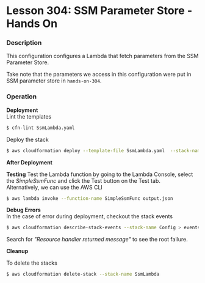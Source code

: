 # Lesson 304: SSM Parameter Store - Hands On

### Description

This configuration configures a Lambda that fetch parameters from the SSM Parameter Store.

Take note that the parameters we access in this configuration were put in SSM parameter store in `hands-on-304`.

### Operation

**Deployment**  
Lint the templates

```bash
$ cfn-lint SsmLambda.yaml
```

Deploy the stack

```bash
$ aws cloudformation deploy --template-file SsmLambda.yaml  --stack-name SsmLambda --capabilities CAPABILITY_NAMED_IAM --parameter-overrides file://parameters.json
```

**After Deployment**

**Testing**
Test the Lambda function by going to the Lambda Console, select the _SimpleSsmFunc_ and click the Test button on the Test tab.  
Alternatively, we can use the AWS CLI

```bash
$ aws lambda invoke --function-name SimpleSsmFunc output.json
```

**Debug Errors**  
 In the case of error during deployment, checkout the stack events

```bash
$ aws cloudformation describe-stack-events --stack-name Config > events.json
```

Search for _"Resource handler returned message"_ to see the root failure.

**Cleanup**

To delete the stacks

```bash
$ aws cloudformation delete-stack --stack-name SsmLambda
```
